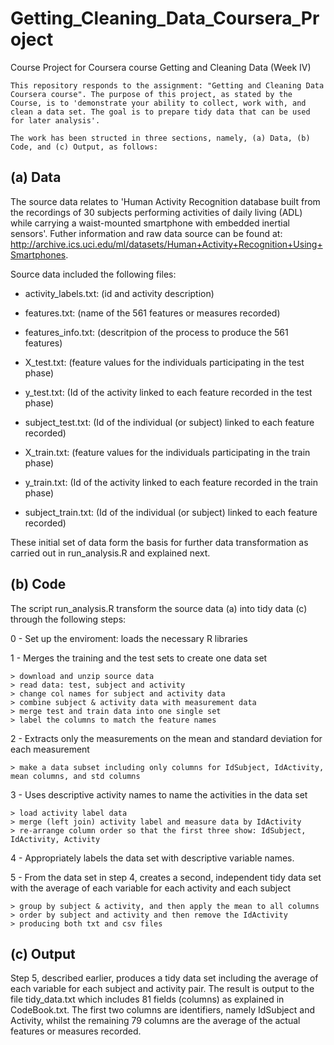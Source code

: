 # Getting_Cleaning_Data_Coursera_Project
Course Project for Coursera course Getting and Cleaning Data (Week IV)

```
This repository responds to the assignment: "Getting and Cleaning Data Coursera course". The purpose of this project, as stated by the Course, is to 'demonstrate your ability to collect, work with, and clean a data set. The goal is to prepare tidy data that can be used for later analysis'.

The work has been structed in three sections, namely, (a) Data, (b) Code, and (c) Output, as follows:
```

## (a) Data

The source data relates to 'Human Activity Recognition database built from the recordings of 30 subjects performing activities of daily living (ADL) while carrying a waist-mounted smartphone with embedded inertial sensors'. Futher information and raw data source can be found at: http://archive.ics.uci.edu/ml/datasets/Human+Activity+Recognition+Using+Smartphones.

Source data included the following files:

- activity_labels.txt: (id and activity description)
- features.txt: (name of the 561 features or measures recorded)
- features_info.txt: (descritpion of the process to produce the 561 features)

- X_test.txt: (feature values for the individuals participating in the test phase)
- y_test.txt: (Id of the activity linked to each feature recorded in the test phase)
- subject_test.txt: (Id of the individual (or subject) linked to each feature recorded)
- X_train.txt: (feature values for the individuals participating in the train phase)
- y_train.txt: (Id of the activity linked to each feature recorded in the train phase)
- subject_train.txt: (Id of the individual (or subject) linked to each feature recorded)

These initial set of data form the basis for further data transformation as carried out in run_analysis.R and explained next.

## (b) Code

The script run_analysis.R transform the source data (a) into tidy data (c) through the following steps:

0 - Set up the enviroment: loads the necessary R libraries

1 - Merges the training and the test sets to create one data set

	> download and unzip source data
	> read data: test, subject and activity
	> change col names for subject and activity data
	> combine subject & activity data with measurement data
	> merge test and train data into one single set
	> label the columns to match the feature names

2 - Extracts only the measurements on the mean and standard deviation for each measurement
	
	> make a data subset including only columns for IdSubject, IdActivity, mean columns, and std columns

3 - Uses descriptive activity names to name the activities in the data set
	
	> load activity label data
	> merge (left join) activity label and measure data by IdActivity
	> re-arrange column order so that the first three show: IdSubject, IdActivity, Activity

4 - Appropriately labels the data set with descriptive variable names.

5 - From the data set in step 4, creates a second, independent tidy data set with the average of each variable for each activity and each subject
	
	> group by subject & activity, and then apply the mean to all columns
	> order by subject and activity and then remove the IdActivity
	> producing both txt and csv files

## (c) Output

Step 5, described earlier, produces a tidy data set including the average of each variable for each subject and activity pair. The result is output to the file tidy_data.txt which includes 81 fields (columns) as explained in CodeBook.txt. The first two columns are identifiers, namely IdSubject and Activity, whilst the remaining 79 columns are the average of the actual features or measures recorded.
